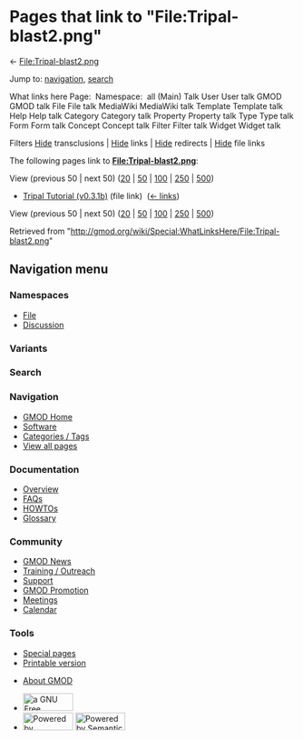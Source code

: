 <div id="mw-page-base" class="noprint">

</div>

<div id="mw-head-base" class="noprint">

</div>

<div id="content" class="mw-body" role="main">

<span id="top"></span>

<div id="mw-js-message" style="display:none;">

</div>



# <span dir="auto">Pages that link to "File:Tripal-blast2.png"</span>

<div id="bodyContent">

<div id="contentSub">

←
[File:Tripal-blast2.png](/wiki/File:Tripal-blast2.png "File:Tripal-blast2.png")

</div>

<div id="jump-to-nav" class="mw-jump">

Jump to: [navigation](#mw-navigation), [search](#p-search)

</div>

<div id="mw-content-text">

What links here Page:  Namespace:  all (Main) Talk User User talk GMOD
GMOD talk File File talk MediaWiki MediaWiki talk Template Template talk
Help Help talk Category Category talk Property Property talk Type Type
talk Form Form talk Concept Concept talk Filter Filter talk Widget
Widget talk

Filters
[Hide](/mediawiki/index.php?title=Special:WhatLinksHere/File:Tripal-blast2.png&hidetrans=1 "Special:WhatLinksHere/File:Tripal-blast2.png")
transclusions \|
[Hide](/mediawiki/index.php?title=Special:WhatLinksHere/File:Tripal-blast2.png&hidelinks=1 "Special:WhatLinksHere/File:Tripal-blast2.png")
links \|
[Hide](/mediawiki/index.php?title=Special:WhatLinksHere/File:Tripal-blast2.png&hideredirs=1 "Special:WhatLinksHere/File:Tripal-blast2.png")
redirects \|
[Hide](/mediawiki/index.php?title=Special:WhatLinksHere/File:Tripal-blast2.png&hideimages=1 "Special:WhatLinksHere/File:Tripal-blast2.png")
file links

The following pages link to
**[File:Tripal-blast2.png](/wiki/File:Tripal-blast2.png "File:Tripal-blast2.png")**:

View (previous 50 \| next 50)
([20](/mediawiki/index.php?title=Special:WhatLinksHere/File:Tripal-blast2.png&limit=20 "Special:WhatLinksHere/File:Tripal-blast2.png")
\|
[50](/mediawiki/index.php?title=Special:WhatLinksHere/File:Tripal-blast2.png&limit=50 "Special:WhatLinksHere/File:Tripal-blast2.png")
\|
[100](/mediawiki/index.php?title=Special:WhatLinksHere/File:Tripal-blast2.png&limit=100 "Special:WhatLinksHere/File:Tripal-blast2.png")
\|
[250](/mediawiki/index.php?title=Special:WhatLinksHere/File:Tripal-blast2.png&limit=250 "Special:WhatLinksHere/File:Tripal-blast2.png")
\|
[500](/mediawiki/index.php?title=Special:WhatLinksHere/File:Tripal-blast2.png&limit=500 "Special:WhatLinksHere/File:Tripal-blast2.png"))

- [Tripal Tutorial
  (v0.3.1b)](/wiki/Tripal_Tutorial_(v0.3.1b) "Tripal Tutorial (v0.3.1b)")
  (file link) ‎ <span class="mw-whatlinkshere-tools">([←
  links](/mediawiki/index.php?title=Special:WhatLinksHere&target=Tripal+Tutorial+%28v0.3.1b%29 "Special:WhatLinksHere"))</span>

View (previous 50 \| next 50)
([20](/mediawiki/index.php?title=Special:WhatLinksHere/File:Tripal-blast2.png&limit=20 "Special:WhatLinksHere/File:Tripal-blast2.png")
\|
[50](/mediawiki/index.php?title=Special:WhatLinksHere/File:Tripal-blast2.png&limit=50 "Special:WhatLinksHere/File:Tripal-blast2.png")
\|
[100](/mediawiki/index.php?title=Special:WhatLinksHere/File:Tripal-blast2.png&limit=100 "Special:WhatLinksHere/File:Tripal-blast2.png")
\|
[250](/mediawiki/index.php?title=Special:WhatLinksHere/File:Tripal-blast2.png&limit=250 "Special:WhatLinksHere/File:Tripal-blast2.png")
\|
[500](/mediawiki/index.php?title=Special:WhatLinksHere/File:Tripal-blast2.png&limit=500 "Special:WhatLinksHere/File:Tripal-blast2.png"))

</div>

<div class="printfooter">

Retrieved from
"<http://gmod.org/wiki/Special:WhatLinksHere/File:Tripal-blast2.png>"

</div>

<div id="catlinks" class="catlinks catlinks-allhidden">

</div>

<div class="visualClear">

</div>

</div>

</div>

<div id="mw-navigation">

## Navigation menu

<div id="mw-head">



<div id="left-navigation">

<div id="p-namespaces" class="vectorTabs" role="navigation"
aria-labelledby="p-namespaces-label">

### Namespaces

- <span id="ca-nstab-image"><a href="/wiki/File:Tripal-blast2.png" accesskey="c"
  title="View the file page [c]">File</a></span>
- <span id="ca-talk"><a
  href="/mediawiki/index.php?title=File_talk:Tripal-blast2.png&amp;action=edit&amp;redlink=1"
  accesskey="t"
  title="Discussion about the content page [t]">Discussion</a></span>

</div>

<div id="p-variants" class="vectorMenu emptyPortlet" role="navigation"
aria-labelledby="p-variants-label">

### 

### Variants[](#)

<div class="menu">

</div>

</div>

</div>

<div id="right-navigation">





</div>

<div id="p-search" role="search">

### Search

<div id="simpleSearch">

</div>

</div>

</div>

</div>

<div id="mw-panel">

<div id="p-logo" role="banner">

<a href="/wiki/Main_Page"
style="background-image: url(http://gmod.org/images/GMOD-cogs.png);"
title="Visit the main page"></a>

</div>

<div id="p-Navigation" class="portal" role="navigation"
aria-labelledby="p-Navigation-label">

### Navigation

<div class="body">

- <span id="n-GMOD-Home">[GMOD Home](/wiki/Main_Page)</span>
- <span id="n-Software">[Software](/wiki/GMOD_Components)</span>
- <span id="n-Categories-.2F-Tags">[Categories /
  Tags](/wiki/Categories)</span>
- <span id="n-View-all-pages">[View all
  pages](/wiki/Special:AllPages)</span>

</div>

</div>

<div id="p-Documentation" class="portal" role="navigation"
aria-labelledby="p-Documentation-label">

### Documentation

<div class="body">

- <span id="n-Overview">[Overview](/wiki/Overview)</span>
- <span id="n-FAQs">[FAQs](/wiki/Category:FAQ)</span>
- <span id="n-HOWTOs">[HOWTOs](/wiki/Category:HOWTO)</span>
- <span id="n-Glossary">[Glossary](/wiki/Glossary)</span>

</div>

</div>

<div id="p-Community" class="portal" role="navigation"
aria-labelledby="p-Community-label">

### Community

<div class="body">

- <span id="n-GMOD-News">[GMOD News](/wiki/GMOD_News)</span>
- <span id="n-Training-.2F-Outreach">[Training /
  Outreach](/wiki/Training_and_Outreach)</span>
- <span id="n-Support">[Support](/wiki/Support)</span>
- <span id="n-GMOD-Promotion">[GMOD
  Promotion](/wiki/GMOD_Promotion)</span>
- <span id="n-Meetings">[Meetings](/wiki/Meetings)</span>
- <span id="n-Calendar">[Calendar](/wiki/Calendar)</span>

</div>

</div>

<div id="p-tb" class="portal" role="navigation"
aria-labelledby="p-tb-label">

### Tools

<div class="body">

- <span id="t-specialpages"><a href="/wiki/Special:SpecialPages" accesskey="q"
  title="A list of all special pages [q]">Special pages</a></span>
- <span id="t-print"><a
  href="/mediawiki/index.php?title=Special:WhatLinksHere/File:Tripal-blast2.png&amp;printable=yes"
  rel="alternate" accesskey="p"
  title="Printable version of this page [p]">Printable version</a></span>

</div>

</div>

</div>

</div>

<div id="footer" role="contentinfo">

- <span id="footer-places-about">[About
  GMOD](/wiki/GMOD:About "GMOD:About")</span>

<!-- -->

- <span id="footer-copyrightico">[<img src="http://www.gnu.org/graphics/gfdl-logo-small.png" width="88"
  height="31" alt="a GNU Free Documentation License" />](http://www.gnu.org/licenses/fdl-1.3.html)</span>
- <span id="footer-poweredbyico">[<img src="/mediawiki/skins/common/images/poweredby_mediawiki_88x31.png"
  width="88" height="31" alt="Powered by MediaWiki" />](//www.mediawiki.org/)
  [<img
  src="/mediawiki/extensions/SemanticMediaWiki/includes/../resources/images/smw_button.png"
  width="88" height="31" alt="Powered by Semantic MediaWiki" />](https://www.semantic-mediawiki.org/wiki/Semantic_MediaWiki)</span>

<div style="clear:both">

</div>

</div>
